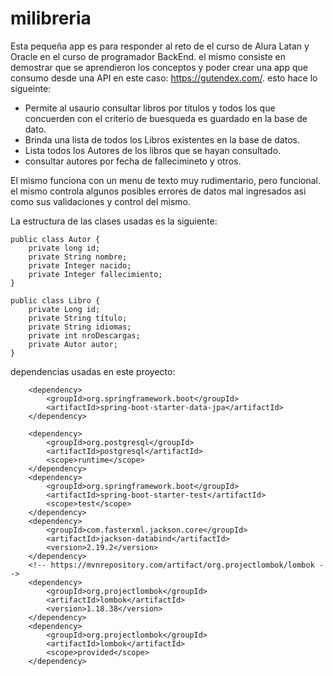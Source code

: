 # milibreria


Esta pequeña app es para responder al reto de el curso de Alura Latan y Oracle en el curso de programador BackEnd. el mismo consiste en demostrar que se aprendieron los conceptos y poder crear una app que consumo desde una API en este caso: https://gutendex.com/. esto hace lo sigueinte:
- Permite al usaurio consultar libros por titulos y todos los que concuerden con el criterio de buesqueda es guardado en la base de dato.
- Brinda una lista de todos los Libros existentes en la base de datos.
- Lista todos los Autores de los libros que se hayan consultado.
- consultar autores por fecha de fallecimineto y otros.

El mismo funciona con un menu de texto muy rudimentario, pero funcional. el mismo controla algunos posibles errores de datos mal ingresados asi como sus validaciones y control del mismo.

La estructura de las clases usadas es la siguiente:

    public class Autor {
        private long id;
        private String nombre;
        private Integer nacido;
        private Integer fallecimiento;
    }

    public class Libro {
        private Long id;
        private String título;
        private String idiomas;
        private int nroDescargas;
        private Autor autor;
    }

dependencias usadas en este proyecto:

        <dependency>
			<groupId>org.springframework.boot</groupId>
			<artifactId>spring-boot-starter-data-jpa</artifactId>
		</dependency>

		<dependency>
			<groupId>org.postgresql</groupId>
			<artifactId>postgresql</artifactId>
			<scope>runtime</scope>
		</dependency>
		<dependency>
			<groupId>org.springframework.boot</groupId>
			<artifactId>spring-boot-starter-test</artifactId>
			<scope>test</scope>
		</dependency>
		<dependency>
			<groupId>com.fasterxml.jackson.core</groupId>
			<artifactId>jackson-databind</artifactId>
			<version>2.19.2</version>
		</dependency>
		<!-- https://mvnrepository.com/artifact/org.projectlombok/lombok -->
		<dependency>
			<groupId>org.projectlombok</groupId>
			<artifactId>lombok</artifactId>
			<version>1.18.38</version>
		</dependency>
		<dependency>
			<groupId>org.projectlombok</groupId>
			<artifactId>lombok</artifactId>
			<scope>provided</scope>
		</dependency>

